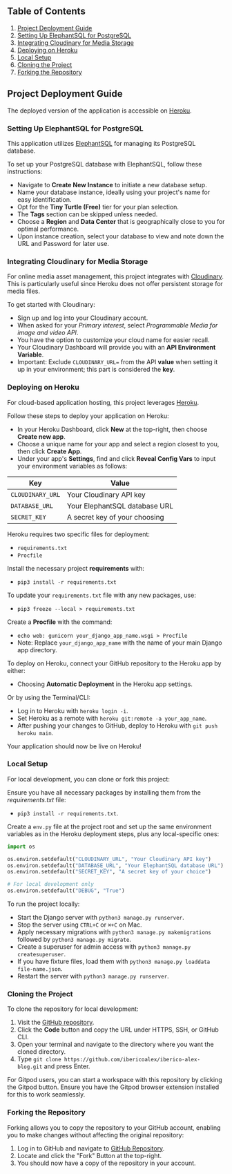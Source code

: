 ## **Table of Contents**

1. [Project Deployment Guide](#project-deployment-guide)
2. [Setting Up ElephantSQL for PostgreSQL](#setting-up-elephantsql-for-postgresql)
3. [Integrating Cloudinary for Media Storage](#integrating-cloudinary-for-media-storage)
4. [Deploying on Heroku](#deploying-on-heroku)
5. [Local Setup](#local-setup)
6. [Cloning the Project](#cloning-the-project)
7. [Forking the Repository](#forking-the-repository)

## Project Deployment Guide

The deployed version of the application is accessible on [Heroku](https://iberico-alex-blog-5bcad95fbc62.herokuapp.com/).

### Setting Up ElephantSQL for PostgreSQL

This application utilizes [ElephantSQL](https://www.elephantsql.com) for managing its PostgreSQL database.

To set up your PostgreSQL database with ElephantSQL, follow these instructions:
- Navigate to **Create New Instance** to initiate a new database setup.
- Name your database instance, ideally using your project's name for easy identification.
- Opt for the **Tiny Turtle (Free)** tier for your plan selection.
- The **Tags** section can be skipped unless needed.
- Choose a **Region** and **Data Center** that is geographically close to you for optimal performance.
- Upon instance creation, select your database to view and note down the URL and Password for later use.

### Integrating Cloudinary for Media Storage

For online media asset management, this project integrates with [Cloudinary](https://cloudinary.com). This is particularly useful since Heroku does not offer persistent storage for media files.

To get started with Cloudinary:
- Sign up and log into your Cloudinary account.
- When asked for your *Primary interest*, select *Programmable Media for image and video API*.
- You have the option to customize your cloud name for easier recall.
- Your Cloudinary Dashboard will provide you with an **API Environment Variable**.
- Important: Exclude `CLOUDINARY_URL=` from the API **value** when setting it up in your environment; this part is considered the **key**.

### Deploying on Heroku

For cloud-based application hosting, this project leverages [Heroku](https://www.heroku.com).

Follow these steps to deploy your application on Heroku:
- In your Heroku Dashboard, click **New** at the top-right, then choose **Create new app**.
- Choose a unique name for your app and select a region closest to you, then click **Create App**.
- Under your app's **Settings**, find and click **Reveal Config Vars** to input your environment variables as follows:

| Key                   | Value                               |
| --------------------- | ----------------------------------- |
| `CLOUDINARY_URL`      | Your Cloudinary API key            |
| `DATABASE_URL`        | Your ElephantSQL database URL      |
| `SECRET_KEY`          | A secret key of your choosing      |

Heroku requires two specific files for deployment:
- `requirements.txt`
- `Procfile`

Install the necessary project **requirements** with:
- `pip3 install -r requirements.txt`

To update your `requirements.txt` file with any new packages, use:
- `pip3 freeze --local > requirements.txt`

Create a **Procfile** with the command:
- `echo web: gunicorn your_django_app_name.wsgi > Procfile`
- Note: Replace `your_django_app_name` with the name of your main Django app directory.

To deploy on Heroku, connect your GitHub repository to the Heroku app by either:
- Choosing **Automatic Deployment** in the Heroku app settings.

Or by using the Terminal/CLI:
- Log in to Heroku with `heroku login -i`.
- Set Heroku as a remote with `heroku git:remote -a your_app_name`.
- After pushing your changes to GitHub, deploy to Heroku with `git push heroku main`.

Your application should now be live on Heroku!

### Local Setup

For local development, you can clone or fork this project:

Ensure you have all necessary packages by installing them from the *requirements.txt* file:
- `pip3 install -r requirements.txt`.

Create a `env.py` file at the project root and set up the same environment variables as in the Heroku deployment steps, plus any local-specific ones:

```python
import os

os.environ.setdefault("CLOUDINARY_URL", "Your Cloudinary API key")
os.environ.setdefault("DATABASE_URL", "Your ElephantSQL database URL")
os.environ.setdefault("SECRET_KEY", "A secret key of your choice")

# For local development only
os.environ.setdefault("DEBUG", "True")
```

To run the project locally:
- Start the Django server with `python3 manage.py runserver`.
- Stop the server using `CTRL+C` or `⌘+C` on Mac.
- Apply necessary migrations with `python3 manage.py makemigrations` followed by `python3 manage.py migrate`.
- Create a superuser for admin access with `python3 manage.py createsuperuser`.
- If you have fixture files, load them with `python3 manage.py loaddata file-name.json`.
- Restart the server with `python3 manage.py runserver`.

### Cloning the Project

To clone the repository for local development:
1. Visit the [GitHub repository](https://github.com/ibericoalex/iberico-alex-blog).
2. Click the **Code** button and copy the URL under HTTPS, SSH, or GitHub CLI.
3. Open your terminal and navigate to the directory where you want the cloned directory.
4. Type `git clone https://github.com/ibericoalex/iberico-alex-blog.git` and press Enter.

For Gitpod users, you can start a workspace with this repository by clicking the Gitpod button. Ensure you have the Gitpod browser extension installed for this to work seamlessly.

### Forking the Repository

Forking allows you to copy the repository to your GitHub account, enabling you to make changes without affecting the original repository:
1. Log in to GitHub and navigate to [GitHub Repository](https://github.com/ibericoalex/iberico-alex-blog).
2. Locate and click the "Fork" Button at the top-right.
3. You should now have a copy of the repository in your account.
